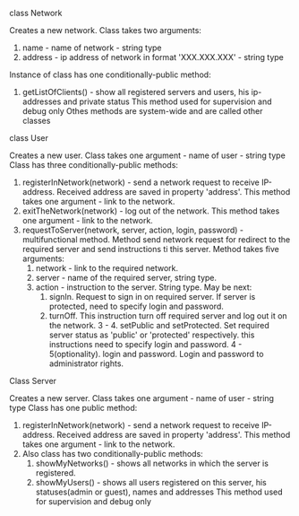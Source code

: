 class Network

Creates a new network. Class takes two arguments:
1. name - name of network - string type
2. address - ip address of network in format 'XXX.XXX.XXX' - string type

Instance of class has one conditionally-public method:
1. getListOfClients() - show all registered servers and users, his ip-addresses and private status
This method used for supervision and debug only
Othes methods are system-wide and are called other classes


class User

Creates a new user. Class takes one argument - name of user - string type
Class has three conditionally-public methods:
1. registerInNetwork(network) - send a network request to receive IP-address. Received address are saved in property 'address'.
This method takes one argument - link to the network.
2. exitTheNetwork(network) - log out of the network. This method takes one argument - link to the network.
3. requestToServer(network, server, action, login, password) - multifunctional method. Method send network request for 
redirect to the required server and send instructions ti this server. Method takes five arguments:
    1. network - link to the required network.
    2. server - name of the required server, string type.
    3. action - instruction to the server. String type. May be next:
        1. signIn. Request to sign in on required server. If server is protected, need to specify login and password.
        2. turnOff. This instruction turn off required server and log out it on the network.
        3 - 4. setPublic and setProtected. Set required server status as 'public' or 'protected' respectively.
        this instructions need to specify login and password.
    4 - 5(optionality). login and password. Login and password to administrator rights.
    
    
Class Server

Creates a new server. Class takes one argument - name of user - string type
Class has one public method:
1. registerInNetwork(network) - send a network request to receive IP-address. Received address are saved in property 'address'.
This method takes one argument - link to the network.
2. Also class has two conditionally-public methods:
    1. showMyNetworks() - shows all networks in which the server is registered.
    2. showMyUsers() - shows all users registered on this server, his statuses(admin or guest), names and addresses
    This method used for supervision and debug only
